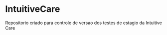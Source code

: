 # IntuitiveCare
 Repositorio criado para controle de versao dos testes de estagio da Intuitive Care


